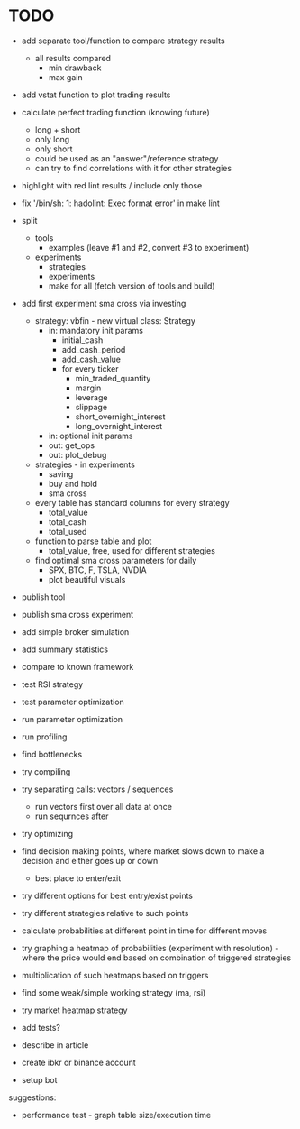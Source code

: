 # TODO

- add separate tool/function to compare strategy results
  - all results compared
    - min drawback
    - max gain
- add vstat function to plot trading results
- calculate perfect trading function (knowing future)
  - long + short
  - only long
  - only short
  - could be used as an "answer"/reference strategy
  - can try to find correlations with it for other strategies
- highlight with red lint results / include only those
- fix '/bin/sh: 1: hadolint: Exec format error' in make lint
- split
  - tools
    - examples (leave #1 and #2, convert #3 to experiment)
  - experiments
    - strategies
    - experiments
    - make for all (fetch version of tools and build)
- add first experiment sma cross via investing
  - strategy: vbfin - new virtual class: Strategy
    - in: mandatory init params
      - initial_cash
      - add_cash_period
      - add_cash_value
      - for every ticker
        - min_traded_quantity
        - margin
        - leverage
        - slippage
        - short_overnight_interest
        - long_overnight_interest
    - in: optional init params
    - out: get_ops
    - out: plot_debug
  - strategies - in experiments
    - saving
    - buy and hold
    - sma cross
  - every table has standard columns for every strategy
    - total_value
    - total_cash
    - total_used
  - function to parse table and plot
    - total_value, free, used for different strategies
  - find optimal sma cross parameters for daily
    - SPX, BTC, F, TSLA, NVDIA
    - plot beautiful visuals

- publish tool
- publish sma cross experiment

- add simple broker simulation
- add summary statistics
- compare to known framework

- test RSI strategy
- test parameter optimization
- run parameter optimization

- run profiling
- find bottlenecks
- try compiling
- try separating calls: vectors / sequences
  - run vectors first over all data at once
  - run sequrnces after
- try optimizing

- find decision making points, where market slows down to make a decision
  and either goes up or down
  - best place to enter/exit
- try different options for best entry/exist points
- try different strategies relative to such points

- calculate probabilities at different point in time for different moves
- try graphing a heatmap of probabilities (experiment with resolution) -
  where the price would end based on combination of triggered strategies
- multiplication of such heatmaps based on triggers

- find some weak/simple working strategy (ma, rsi)

- try market heatmap strategy

- add tests?

- describe in article
- create ibkr or binance account
- setup bot

suggestions:

- performance test - graph table size/execution time
